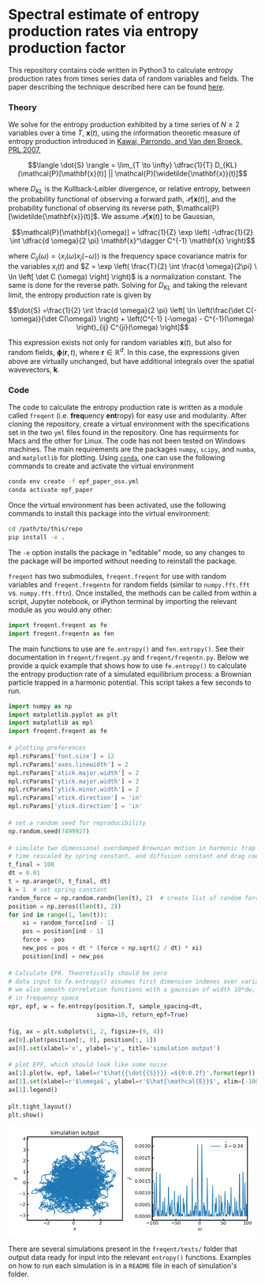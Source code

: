 # Spectral estimate of entropy production rates via entropy production factor
This repository contains code written in Python3 to calculate entropy production rates from times series data of random variables and fields. The paper describing the technique described here can be found [here](https://arxiv.org/abs/1911.10696).

### Theory
We solve for the entropy production exhibited by a time series of $`N \geq 2`$ variables over a time $`T`$, $`\mathbf{x}(t)`$, using the information theoretic measure of entropy production introduced in [Kawai, Parrondo, and Van den Broeck, PRL 2007](https://link.aps.org/doi/10.1103/PhysRevLett.98.080602),

```math
\langle \dot{S} \rangle = \lim_{T \to \infty} \dfrac{1}{T} D_{KL}(\mathcal{P}[\mathbf{x}(t)] || \mathcal{P}[\widetilde{\mathbf{x}}(t)]
```

where $`D_{KL}`$ is the Kullback-Leibler divergence, or relative entropy, between the probability functional of observing a forward path, $`\mathcal{P}[\mathbf{x}(t)]`$, and the probability functional of observing its reverse path, $`\mathcal{P}[\widetilde{\mathbf{x}}(t)]`$. We assume $`\mathcal{P}[\mathbf{x}(t)]`$ to be Gaussian,

```math
\mathcal{P}[\mathbf{x}(\omega)] = \dfrac{1}{Z} \exp \left( -\dfrac{1}{2} \int \dfrac{d \omega}{2 \pi} \mathbf{x}^\dagger C^{-1} \mathbf{x} \right)
```

where $`C_{ij}(\omega) = \langle x_i(\omega) x_j(-\omega) \rangle`$ is the frequency space covariance matrix for the variables $`x_i(t)`$ and $`Z = \exp \left(  \frac{T}{2} \int \frac{d \omega}{2\pi} \ \ln \left[ \det C (\omega) \right]  \right)`$ is a normalization constant. The same is done for the reverse path. Solving for $`D_{KL}`$ and taking the relevant limit, the entropy production rate is given by

```math
\dot{S} =\frac{1}{2} \int \frac{d \omega}{2 \pi} \left[ \ln \left(\frac{\det C(-\omega)}{\det C(\omega)} \right) + \left(C^{-1} (-\omega) - C^{-1}(\omega) \right)_{ij} C^{ji}(\omega) \right]
```

This expression exists not only for random variables $`\mathbf{x}(t)`$, but also for random fields, $`\boldsymbol{\phi}(\mathbf{r}, t)`$, where $`\mathbf{r} \in \mathbb{R}^d`$. In this case, the expressions given above are virtually unchanged, but have additional integrals over the spatial wavevectors, $`\mathbf{k}`$.

### Code
The code to calculate the entropy production rate is written as a module called `freqent` (i.e. **freq**uency **ent**ropy) for easy use and modularity. After cloning the repository, create a virtual environment with the specifications set in the two `yml` files found in the repository. One has requirments for Macs and the other for Linux. The code has not been tested on Windows machines. The main requirements are the packages `numpy`, `scipy`, and `numba`, and `matplotlib` for plotting. Using [`conda`](https://docs.conda.io/en/latest/), one can use the following commands to create and activate the virtual environment
```bash
conda env create -f epf_paper_osx.yml
conda activate epf_paper
```
Once the virtual environment has been activated, use the following commands to install this package into the virtual environment:
```bash
cd /path/to/this/repo
pip install -e .
```
The `-e` option installs the package in "editable" mode, so any changes to the package will be imported without needing to reinstall the package.

`freqent` has two submodules, `freqent.freqent` for use with random variables and `freqent.freqentn` for random fields (similar to `numpy.fft.fft` vs. `numpy.fft.fftn`). Once installed, the methods can be called from within a script, Jupyter notebook, or iPython terminal by importing the relevant module as you would any other:

```python
import freqent.freqent as fe
import freqent.freqentn as fen
```

The main functions to use are `fe.entropy()` and `fen.entropy()`. See their documentation in `freqent/freqent.py` and `freqent/freqentn.py`. Below we provide a quick example that shows how to use `fe.entropy()` to calculate the entropy production rate of a simulated equilibrium process: a Brownian particle trapped in a harmonic potential. This script takes a few seconds to run.

```python
import numpy as np
import matplotlib.pyplot as plt
import matplotlib as mpl
import freqent.freqent as fe

# plotting preferences
mpl.rcParams['font.size'] = 12
mpl.rcParams['axes.linewidth'] = 2
mpl.rcParams['xtick.major.width'] = 2
mpl.rcParams['ytick.major.width'] = 2
mpl.rcParams['ytick.minor.width'] = 2
mpl.rcParams['xtick.direction'] = 'in'
mpl.rcParams['ytick.direction'] = 'in'

# set a random seed for reproducibility
np.random.seed(7499927)

# simulate two dimensional overdamped Brownian motion in harmonic trap
# time rescaled by spring constant, and diffusion constant and drag coefficient set to 1
t_final = 100
dt = 0.01
t = np.arange(0, t_final, dt)
k = 1  # set spring constant
random_force = np.random.randn(len(t), 2)  # create list of random forces
position = np.zeros((len(t), 2))
for ind in range(1, len(t)):
    xi = random_force[ind - 1]
    pos = position[ind - 1]
    force = -pos
    new_pos = pos + dt * (force + np.sqrt(2 / dt) * xi)
    position[ind] = new_pos

# Calculate EPR. Theoretically should be zero
# data input to fe.entropy() assumes first dimension indexes over variables, not time
# we also smooth correlation functions with a gaussian of width 10*dw, where dw is the spacing
# in frequency space
epr, epf, w = fe.entropy(position.T, sample_spacing=dt,
                         sigma=10, return_epf=True)

fig, ax = plt.subplots(1, 2, figsize=(9, 4))
ax[0].plot(position[:, 0], position[:, 1])
ax[0].set(xlabel='x', ylabel='y', title='simulation output')

# plot EPF, which should look like some noise
ax[1].plot(w, epf, label=r'$\hat{{\dot{{S}}}} =${0:0.2f}'.format(epr))
ax[1].set(xlabel=r'$\omega$', ylabel=r'$\hat{\mathcal{E}}$', xlim=[-100, 100])
ax[1].legend()

plt.tight_layout()
plt.show()
```
![example](/readme_example.png)

There are several simulations present in the `freqent/tests/` folder that output data ready for input into the relevant `entropy()` functions. Examples on how to run each simulation is in a `README` file in each of simulation's folder.

